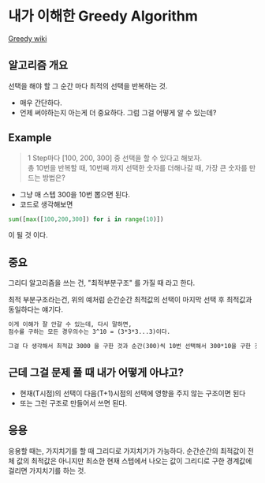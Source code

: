 # 내가 이해한 Greedy Algorithm

<a href src="https://namu.wiki/w/%EA%B7%B8%EB%A6%AC%EB%94%94%20%EC%95%8C%EA%B3%A0%EB%A6%AC%EC%A6%98">Greedy wiki</a>

## 알고리즘 개요
선택을 해야 할 그 순간 마다 최적의 선택을 반복하는 것.
- 매우 간단하다.
- 언제 써야하는지 아는게 더 중요하다. 그럼 그걸 어떻게 알 수 있는데?

## Example
> 1 Step마다 [100, 200, 300] 중 선택을 할 수 있다고 해보자.  
> 총 10번을 반복할 때, 10번째 까지 선택한 숫자를 더해나갈 때, 가장 큰 숫자를 만드는 방법은?
- 그냥 매 스텝 300을 10번 뽑으면 된다.
- 코드로 생각해보면 
```python
sum([max([100,200,300]) for i in range(10)])
```
이 될 것 이다.

## 중요
그리디 알고리즘을 쓰는 건, "최적부분구조" 를 가질 때 라고 한다.

최적 부분구조라는건, 위의 예처럼 순간순간 최적값의 선택이 마지막 선택 후 최적값과 동일하다는 얘기다.  
```md  
이게 이해가 잘 안갈 수 있는데, 다시 말하면,  
점수를 구하는 모든 경우의수는 3^10 = (3*3*3...3)이다.  

그걸 다 생각해서 최적값 3000 을 구한 것과 순간(300)씩 10번 선택해서 300*10을 구한 것과 동일하다는 얘기.
```

## 근데 그걸 문제 풀 때 내가 어떻게 아냐고?
- 현재(T시점)의 선택이 다음(T+1)시점의 선택에 영향을 주지 않는 구조이면 된다  
- 또는 그런 구조로 만들어서 쓰면 된다.

## 응용
응용할 때는, 가지치기를 할 때 그리디로 가지치기가 가능하다. 순간순간의 최적값이 전체 값의 최적값은 아니지만 최소한 현재 스텝에서 나오는 값이 그리디로 구한 경계값에 걸리면 가지치기를 하는 것.
